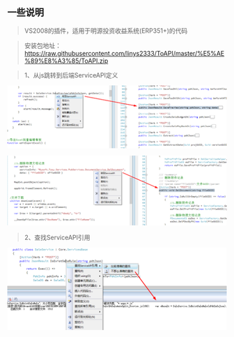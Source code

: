 ## 一些说明

> VS2008的插件，适用于明源投资收益系统(ERP351+)的代码

> 安装包地址：<https://raw.githubusercontent.com/linys2333/ToAPI/master/%E5%AE%89%E8%A3%85/ToAPI.zip>

> 1、从js跳转到后端ServiceAPI定义

![ToAPI](./Doc/ToDefine.png)

![ToAPI](./Doc/ToDefine2.png)

> 2、查找ServiceAPI引用

![FindUsed](./Doc/FindUsed.png)
